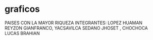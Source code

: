 # graficos
PAISES CON LA MAYOR RIQUEZA 
INTEGRANTES:
 LOPEZ HUAMAN REYZON GIANFRANCO,
 YACSAVILCA SEDANO JHOSET ,
 CHOCHOCA LUCAS BRAHIAN
